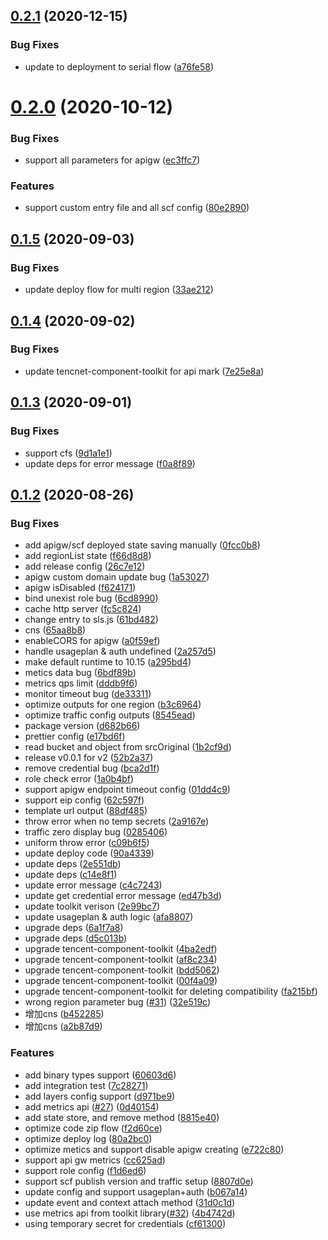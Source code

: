 ## [0.2.1](https://github.com/serverless-components/tencent-express/compare/v0.2.0...v0.2.1) (2020-12-15)


### Bug Fixes

* update to deployment to serial flow ([a76fe58](https://github.com/serverless-components/tencent-express/commit/a76fe586846269132f3a9b9141302050b02a13c3))

# [0.2.0](https://github.com/serverless-components/tencent-express/compare/v0.1.5...v0.2.0) (2020-10-12)


### Bug Fixes

* support all parameters for apigw ([ec3ffc7](https://github.com/serverless-components/tencent-express/commit/ec3ffc7fb6a6959dbdb734b8a2137f5ac777d05c))


### Features

* support custom entry file and all scf config ([80e2890](https://github.com/serverless-components/tencent-express/commit/80e28903422c5710a56a8267f64ffe47398ddcf8))

## [0.1.5](https://github.com/serverless-components/tencent-express/compare/v0.1.4...v0.1.5) (2020-09-03)


### Bug Fixes

* update deploy flow for multi region ([33ae212](https://github.com/serverless-components/tencent-express/commit/33ae21248a7c191e3ceea2371fd2e69a6b1ebf67))

## [0.1.4](https://github.com/serverless-components/tencent-express/compare/v0.1.3...v0.1.4) (2020-09-02)


### Bug Fixes

* update tencnet-component-toolkit for api mark ([7e25e8a](https://github.com/serverless-components/tencent-express/commit/7e25e8a86f539b2db449caf969cbbd58c5af4d1b))

## [0.1.3](https://github.com/serverless-components/tencent-express/compare/v0.1.2...v0.1.3) (2020-09-01)


### Bug Fixes

* support cfs ([9d1a1e1](https://github.com/serverless-components/tencent-express/commit/9d1a1e1793d866f5fbe5bdce61090db8381bb103))
* update deps for error message ([f0a8f89](https://github.com/serverless-components/tencent-express/commit/f0a8f892f469efcda67070ff940421aa83a100c0))

## [0.1.2](https://github.com/serverless-components/tencent-express/compare/v0.1.1...v0.1.2) (2020-08-26)


### Bug Fixes

* add apigw/scf deployed state saving manually ([0fcc0b8](https://github.com/serverless-components/tencent-express/commit/0fcc0b84bdeb7119086cdbb050ae2c8ab734ff32))
* add regionList state ([f66d8d8](https://github.com/serverless-components/tencent-express/commit/f66d8d8ee6564e343442bb59b9996bf23fd475b9))
* add release config ([26c7e12](https://github.com/serverless-components/tencent-express/commit/26c7e1201caf79830843e860237f3ebf6efdf1e7))
* apigw custom domain update bug ([1a53027](https://github.com/serverless-components/tencent-express/commit/1a53027effde871dc9f021f510fd7a13cc86794a))
* apigw isDisabled ([f624171](https://github.com/serverless-components/tencent-express/commit/f624171b927f0efd4605566c6168d67a3f9b8302))
* bind unexist role bug ([6cd8990](https://github.com/serverless-components/tencent-express/commit/6cd89900111c7afd1e073d95f81f99364debfb96))
* cache http server ([fc5c824](https://github.com/serverless-components/tencent-express/commit/fc5c82453e2469d66837e1b525d317e811b3115a))
* change entry to sls.js ([61bd482](https://github.com/serverless-components/tencent-express/commit/61bd4820dfcacefa1338580fa8d3b0f2609ffe4c))
* cns ([65aa8b8](https://github.com/serverless-components/tencent-express/commit/65aa8b8b42880c9709ff583429899275978b007e))
* enableCORS for apigw ([a0f59ef](https://github.com/serverless-components/tencent-express/commit/a0f59ef01d5dfe500758adfe2c4f05d7ffc2f22b))
* handle usageplan & auth undefined ([2a257d5](https://github.com/serverless-components/tencent-express/commit/2a257d564e0968c8db1e0a4030412749cb19e847))
* make default runtime to 10.15 ([a295bd4](https://github.com/serverless-components/tencent-express/commit/a295bd49a9b48f470a3416026531e840dd2177ac))
* metics data bug ([6bdf89b](https://github.com/serverless-components/tencent-express/commit/6bdf89bbe3b3665012acee5ca66e08fdff9f05db))
* metrics qps limit ([dddb9f6](https://github.com/serverless-components/tencent-express/commit/dddb9f607c96d86a3500eddeae248d600e2c9813))
* monitor timeout bug ([de33311](https://github.com/serverless-components/tencent-express/commit/de333111a692b5bc8d14e9274b81b5b2e5e57e84))
* optimize outputs for one region ([b3c6964](https://github.com/serverless-components/tencent-express/commit/b3c69646528edfdb8ff0d6455a4dc2b16e13cb81))
* optimize traffic config outputs ([8545ead](https://github.com/serverless-components/tencent-express/commit/8545ead58183454536ca43c412d42d9be9c05580))
* package version ([d682b66](https://github.com/serverless-components/tencent-express/commit/d682b66ab7858bb85c29548f90514056f8c34749))
* prettier config ([e17bd6f](https://github.com/serverless-components/tencent-express/commit/e17bd6fe939666f7d8c5c89182ed24125409e068))
* read bucket and object from srcOriginal ([1b2cf9d](https://github.com/serverless-components/tencent-express/commit/1b2cf9d7c890a94e7deaa830814b9758ac42cdf4))
* release v0.0.1 for v2 ([52b2a37](https://github.com/serverless-components/tencent-express/commit/52b2a37a9f57550d48af868b6d53ac3a9c020fd5))
* remove credential bug ([bca2d1f](https://github.com/serverless-components/tencent-express/commit/bca2d1f9c6ab79ee7b29844fe8bdf2085ddac94c))
* role check error ([1a0b4bf](https://github.com/serverless-components/tencent-express/commit/1a0b4bf3ec1fed5492d72f07378ca7b5d26bbfe8))
* support apigw endpoint timeout config ([01dd4c9](https://github.com/serverless-components/tencent-express/commit/01dd4c931235ec5547ce5f34e0997beb4e094fd1))
* support eip config ([62c597f](https://github.com/serverless-components/tencent-express/commit/62c597fdef0a8e296b1943dba13baa60725afd53))
* template url output ([88df485](https://github.com/serverless-components/tencent-express/commit/88df48503bd1f106e451ce102ec5bd16d6a1442a))
* throw error when no temp secrets ([2a9167e](https://github.com/serverless-components/tencent-express/commit/2a9167e98a9648fb3ed7264956b10ea2808ce490))
* traffic zero display bug ([0285406](https://github.com/serverless-components/tencent-express/commit/0285406c812284bd8b5847f0c201c9b69761c9d6))
* uniform throw error ([c09b6f5](https://github.com/serverless-components/tencent-express/commit/c09b6f5b0071a2fb6a3251b0f8f31bc0dd614d3b))
* update deploy code ([90a4339](https://github.com/serverless-components/tencent-express/commit/90a433968502f9d1499534cf852c6d4c3db12ba6))
* update deps ([2e551db](https://github.com/serverless-components/tencent-express/commit/2e551db26dcfa02adf5aa2c63d6c08fea771ed00))
* update deps ([c14e8f1](https://github.com/serverless-components/tencent-express/commit/c14e8f1492fa8ca7e3bedbc8018571556aa0c6ff))
* update error message ([c4c7243](https://github.com/serverless-components/tencent-express/commit/c4c724358fe5be700e596929b8bddcfa94faa6fd))
* update get credential error message ([ed47b3d](https://github.com/serverless-components/tencent-express/commit/ed47b3d759944e41b0c8fa7641594450d88704de))
* update toolkit verison ([2e99bc7](https://github.com/serverless-components/tencent-express/commit/2e99bc73c438318d125d50d959bf3f9de4a6e85e))
* update usageplan & auth logic ([afa8807](https://github.com/serverless-components/tencent-express/commit/afa8807792aa0e69c191391b1fb49b059add3c35))
* upgrade deps ([6a1f7a8](https://github.com/serverless-components/tencent-express/commit/6a1f7a86d4838d02cef19de37a2f6e9714ee640b))
* upgrade deps ([d5c013b](https://github.com/serverless-components/tencent-express/commit/d5c013b6a04487a29b9848442d31cc71c6230c5f))
* upgrade tencent-component-toolkit ([4ba2edf](https://github.com/serverless-components/tencent-express/commit/4ba2edf8570e511b9fd5a8286ae81044b531c094))
* upgrade tencent-component-toolkit ([af8c234](https://github.com/serverless-components/tencent-express/commit/af8c234622058253a21ebe0231796dd7a47902f8))
* upgrade tencent-component-toolkit ([bdd5062](https://github.com/serverless-components/tencent-express/commit/bdd5062f6501fbe91e167ce3e7a91da2e8eb4acd))
* upgrade tencent-component-toolkit ([00f4a09](https://github.com/serverless-components/tencent-express/commit/00f4a0993d04d4a7be3cf8ea15381a6d8ff04c98))
* upgrade tencent-component-toolkit for deleting compatibility ([fa215bf](https://github.com/serverless-components/tencent-express/commit/fa215bfb66264c360c24a3aca68f4b63cb4c60fd))
* wrong region parameter bug ([#31](https://github.com/serverless-components/tencent-express/issues/31)) ([32e519c](https://github.com/serverless-components/tencent-express/commit/32e519ca00170ed75f0bea19b80c0255288e8d37))
* 增加cns ([b452285](https://github.com/serverless-components/tencent-express/commit/b45228501a381dd6ede9381ca8d05cd5f403d585))
* 增加cns ([a2b87d9](https://github.com/serverless-components/tencent-express/commit/a2b87d92908935dc4299dfb0d5b01029c5fc8649))


### Features

* add binary types support ([60603d6](https://github.com/serverless-components/tencent-express/commit/60603d61bbeb1cbdcf44d5bb6b9cd5a6f2b08fd6))
* add integration test ([7c28271](https://github.com/serverless-components/tencent-express/commit/7c2827162f94b817f5e8f3c00e279263bff120e7))
* add layers config support ([d971be9](https://github.com/serverless-components/tencent-express/commit/d971be985daf3bc4127c6648fd0e474c535ad1eb))
* add metrics api ([#27](https://github.com/serverless-components/tencent-express/issues/27)) ([0d40154](https://github.com/serverless-components/tencent-express/commit/0d40154347b5db735fcac66a8a9b5ccf0e6ca035))
* add state store, and remove method ([8815e40](https://github.com/serverless-components/tencent-express/commit/8815e4045cf7896e8843c017abb16b24720caa79))
* optimize code zip flow ([f2d60ce](https://github.com/serverless-components/tencent-express/commit/f2d60ce03e96257f4aacda464ab83a4dc144fecb))
* optimize deploy log ([80a2bc0](https://github.com/serverless-components/tencent-express/commit/80a2bc0a23a08051ede3c5d54657833499e0d2fc))
* optimize metics and support disable apigw creating ([e722c80](https://github.com/serverless-components/tencent-express/commit/e722c80d3d1fce8315e08a86808c131402a7a81b))
* support api gw metrics ([cc625ad](https://github.com/serverless-components/tencent-express/commit/cc625ad3e8a410b161b4744813685aa42a700898))
* support role config ([f1d6ed6](https://github.com/serverless-components/tencent-express/commit/f1d6ed664b7354376f5791bd162113cdd44b7b5b))
* support scf publish version and traffic setup ([8807d0e](https://github.com/serverless-components/tencent-express/commit/8807d0ef0fd8c560b3c7aaa8fa37165473a5f863))
* update config and support usageplan+auth ([b067a14](https://github.com/serverless-components/tencent-express/commit/b067a149acec78d97f701aea893e95ad3833f7c3))
* update event and context attach method ([31d0c1d](https://github.com/serverless-components/tencent-express/commit/31d0c1de42354103a800e0515f9a069971b357df))
* use metrics api from toolkit library([#32](https://github.com/serverless-components/tencent-express/issues/32)) ([4b4742d](https://github.com/serverless-components/tencent-express/commit/4b4742d7e53a04fbbd7845073a0ebd2031a1dcd6))
* using temporary secret for credentials ([cf61300](https://github.com/serverless-components/tencent-express/commit/cf61300f7d94f3149648a0d3378b8876a440aca1))
